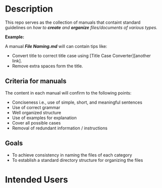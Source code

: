 # Description
This repo serves as the collection of manuals that containt standard guidelines on _how to **create** and **organize** files/documents of various types._

**Example:**

A manual **_File Naming.md_** will can contain tips like:
* Convert title to correct title case using [Title Case Converter][another link].
* Remove extra spaces form the title. 

## Criteria for manuals
The content in each manual will confirm to the following points: 
* Conciseness i.e., use of simple, short, and meaningful sentences
* Use of correct grammar
* Well organized structure 
* Use of examples for explanation
* Cover all possible cases 
* Removal of redundant information / instructions


## Goals 
* To achieve consistency in naming the files of each category 
* To establish a standard directory structure for organizing the files 


# Intended Users

[Title Case Converter]:https://titlecaseconverter.com/
